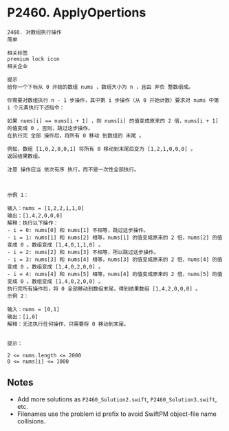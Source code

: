 # P2460. ApplyOpertions

```text
2460. 对数组执行操作
简单

相关标签
premium lock icon
相关企业

提示
给你一个下标从 0 开始的数组 nums ，数组大小为 n ，且由 非负 整数组成。

你需要对数组执行 n - 1 步操作，其中第 i 步操作（从 0 开始计数）要求对 nums 中第 i 个元素执行下述指令：

如果 nums[i] == nums[i + 1] ，则 nums[i] 的值变成原来的 2 倍，nums[i + 1] 的值变成 0 。否则，跳过这步操作。
在执行完 全部 操作后，将所有 0 移动 到数组的 末尾 。

例如，数组 [1,0,2,0,0,1] 将所有 0 移动到末尾后变为 [1,2,1,0,0,0] 。
返回结果数组。

注意 操作应当 依次有序 执行，而不是一次性全部执行。

 

示例 1：

输入：nums = [1,2,2,1,1,0]
输出：[1,4,2,0,0,0]
解释：执行以下操作：
- i = 0: nums[0] 和 nums[1] 不相等，跳过这步操作。
- i = 1: nums[1] 和 nums[2] 相等，nums[1] 的值变成原来的 2 倍，nums[2] 的值变成 0 。数组变成 [1,4,0,1,1,0] 。
- i = 2: nums[2] 和 nums[3] 不相等，所以跳过这步操作。
- i = 3: nums[3] 和 nums[4] 相等，nums[3] 的值变成原来的 2 倍，nums[4] 的值变成 0 。数组变成 [1,4,0,2,0,0] 。
- i = 4: nums[4] 和 nums[5] 相等，nums[4] 的值变成原来的 2 倍，nums[5] 的值变成 0 。数组变成 [1,4,0,2,0,0] 。
执行完所有操作后，将 0 全部移动到数组末尾，得到结果数组 [1,4,2,0,0,0] 。
示例 2：

输入：nums = [0,1]
输出：[1,0]
解释：无法执行任何操作，只需要将 0 移动到末尾。
 

提示：

2 <= nums.length <= 2000
0 <= nums[i] <= 1000
```

## Notes
- Add more solutions as `P2460_Solution2.swift`, `P2460_Solution3.swift`, etc.
- Filenames use the problem id prefix to avoid SwiftPM object-file name collisions.
